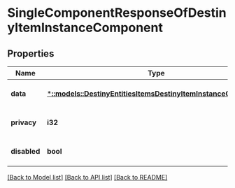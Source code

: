 # SingleComponentResponseOfDestinyItemInstanceComponent

## Properties
Name | Type | Description | Notes
------------ | ------------- | ------------- | -------------
**data** | [***::models::DestinyEntitiesItemsDestinyItemInstanceComponent**](Destiny.Entities.Items.DestinyItemInstanceComponent.md) |  | [optional] [default to null]
**privacy** | **i32** |  | [optional] [default to null]
**disabled** | **bool** | If true, this component is disabled. | [optional] [default to null]

[[Back to Model list]](../README.md#documentation-for-models) [[Back to API list]](../README.md#documentation-for-api-endpoints) [[Back to README]](../README.md)


